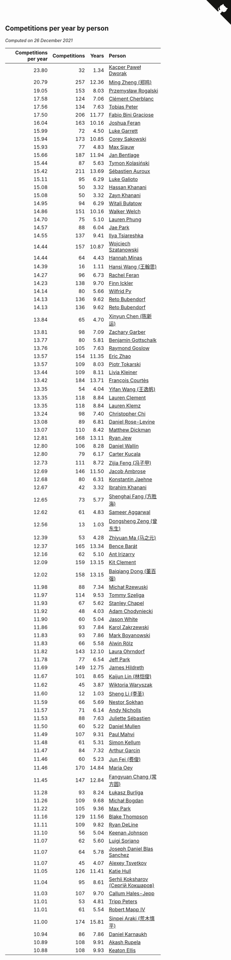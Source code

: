 ## Competitions per year by person

*Computed on 26 December 2021*

| Competitions per year | Competitions | Years | Person |
| ---: | ---: | ---: | :--- |
| 23.80 | 32 | 1.34 | [Kacper Paweł Dworak](https://www.worldcubeassociation.org/persons/2020DWOR01) |
| 20.79 | 257 | 12.36 | [Ming Zheng (郑鸣)](https://www.worldcubeassociation.org/persons/2009ZHEN11) |
| 19.05 | 153 | 8.03 | [Przemysław Rogalski](https://www.worldcubeassociation.org/persons/2013ROGA02) |
| 17.58 | 124 | 7.06 | [Clément Cherblanc](https://www.worldcubeassociation.org/persons/2014CHER05) |
| 17.56 | 134 | 7.63 | [Tobias Peter](https://www.worldcubeassociation.org/persons/2014PETE03) |
| 17.50 | 206 | 11.77 | [Fabio Bini Graciose](https://www.worldcubeassociation.org/persons/2010GRAC02) |
| 16.04 | 163 | 10.16 | [Joshua Feran](https://www.worldcubeassociation.org/persons/2011FERA01) |
| 15.99 | 72 | 4.50 | [Luke Garrett](https://www.worldcubeassociation.org/persons/2017GARR05) |
| 15.94 | 173 | 10.85 | [Corey Sakowski](https://www.worldcubeassociation.org/persons/2011SAKO01) |
| 15.93 | 77 | 4.83 | [Max Siauw](https://www.worldcubeassociation.org/persons/2017SIAU02) |
| 15.66 | 187 | 11.94 | [Jan Bentlage](https://www.worldcubeassociation.org/persons/2010BENT01) |
| 15.44 | 87 | 5.63 | [Tymon Kolasiński](https://www.worldcubeassociation.org/persons/2016KOLA02) |
| 15.42 | 211 | 13.69 | [Sébastien Auroux](https://www.worldcubeassociation.org/persons/2008AURO01) |
| 15.11 | 95 | 6.29 | [Luke Galioto](https://www.worldcubeassociation.org/persons/2015GALI02) |
| 15.08 | 50 | 3.32 | [Hassan Khanani](https://www.worldcubeassociation.org/persons/2018KHAN26) |
| 15.08 | 50 | 3.32 | [Zayn Khanani](https://www.worldcubeassociation.org/persons/2018KHAN28) |
| 14.95 | 94 | 6.29 | [Witali Bułatow](https://www.worldcubeassociation.org/persons/2015BUAT01) |
| 14.86 | 151 | 10.16 | [Walker Welch](https://www.worldcubeassociation.org/persons/2011WELC01) |
| 14.70 | 75 | 5.10 | [Lauren Phung](https://www.worldcubeassociation.org/persons/2016PHUN02) |
| 14.57 | 88 | 6.04 | [Jae Park](https://www.worldcubeassociation.org/persons/2015PARK24) |
| 14.55 | 137 | 9.41 | [Ilya Tsiareshka](https://www.worldcubeassociation.org/persons/2012TERE01) |
| 14.44 | 157 | 10.87 | [Wojciech Szatanowski](https://www.worldcubeassociation.org/persons/2011SZAT01) |
| 14.44 | 64 | 4.43 | [Hannah Minas](https://www.worldcubeassociation.org/persons/2017MINA04) |
| 14.39 | 16 | 1.11 | [Hansi Wang (王翰思)](https://www.worldcubeassociation.org/persons/2020WANG19) |
| 14.27 | 96 | 6.73 | [Rachel Feran](https://www.worldcubeassociation.org/persons/2015FERA01) |
| 14.23 | 138 | 9.70 | [Finn Ickler](https://www.worldcubeassociation.org/persons/2012ICKL01) |
| 14.14 | 80 | 5.66 | [Wilfrid Py](https://www.worldcubeassociation.org/persons/2016PYWI01) |
| 14.13 | 136 | 9.62 | [Reto Bubendorf](https://www.worldcubeassociation.org/persons/2012BUBE01) |
| 14.13 | 136 | 9.62 | [Reto Bubendorf](https://www.worldcubeassociation.org/persons/2012BUBE01) |
| 13.84 | 65 | 4.70 | [Xinyun Chen (陈新运)](https://www.worldcubeassociation.org/persons/2017CHEN36) |
| 13.81 | 98 | 7.09 | [Zachary Garber](https://www.worldcubeassociation.org/persons/2014GARB01) |
| 13.77 | 80 | 5.81 | [Benjamin Gottschalk](https://www.worldcubeassociation.org/persons/2016GOTT01) |
| 13.76 | 105 | 7.63 | [Raymond Goslow](https://www.worldcubeassociation.org/persons/2014GOSL01) |
| 13.57 | 154 | 11.35 | [Eric Zhao](https://www.worldcubeassociation.org/persons/2010ZHAO19) |
| 13.57 | 109 | 8.03 | [Piotr Tokarski](https://www.worldcubeassociation.org/persons/2013TOKA01) |
| 13.44 | 109 | 8.11 | [Livia Kleiner](https://www.worldcubeassociation.org/persons/2013KLEI03) |
| 13.42 | 184 | 13.71 | [François Courtès](https://www.worldcubeassociation.org/persons/2008COUR01) |
| 13.35 | 54 | 4.04 | [Yifan Wang (王逸帆)](https://www.worldcubeassociation.org/persons/2017WANY29) |
| 13.35 | 118 | 8.84 | [Lauren Clement](https://www.worldcubeassociation.org/persons/2013KLEM01) |
| 13.35 | 118 | 8.84 | [Lauren Klemz](https://www.worldcubeassociation.org/persons/2013KLEM01) |
| 13.24 | 98 | 7.40 | [Christopher Chi](https://www.worldcubeassociation.org/persons/2014CHIC01) |
| 13.08 | 89 | 6.81 | [Daniel Rose-Levine](https://www.worldcubeassociation.org/persons/2015ROSE01) |
| 13.07 | 110 | 8.42 | [Matthew Dickman](https://www.worldcubeassociation.org/persons/2013DICK01) |
| 12.81 | 168 | 13.11 | [Ryan Jew](https://www.worldcubeassociation.org/persons/2008JEWR01) |
| 12.80 | 106 | 8.28 | [Daniel Wallin](https://www.worldcubeassociation.org/persons/2013WALL03) |
| 12.80 | 79 | 6.17 | [Carter Kucala](https://www.worldcubeassociation.org/persons/2015KUCA01) |
| 12.73 | 111 | 8.72 | [Zijia Feng (冯子甲)](https://www.worldcubeassociation.org/persons/2013FENG02) |
| 12.69 | 146 | 11.50 | [Jacob Ambrose](https://www.worldcubeassociation.org/persons/2010AMBR01) |
| 12.68 | 80 | 6.31 | [Konstantin Jaehne](https://www.worldcubeassociation.org/persons/2015JAEH01) |
| 12.67 | 42 | 3.32 | [Ibrahim Khanani](https://www.worldcubeassociation.org/persons/2018KHAN27) |
| 12.65 | 73 | 5.77 | [Shenghai Fang (方胜海)](https://www.worldcubeassociation.org/persons/2016FANG01) |
| 12.62 | 61 | 4.83 | [Sameer Aggarwal](https://www.worldcubeassociation.org/persons/2017AGGA01) |
| 12.56 | 13 | 1.03 | [Dongsheng Zeng (曾东生)](https://www.worldcubeassociation.org/persons/2020ZENG03) |
| 12.39 | 53 | 4.28 | [Zhiyuan Ma (马之元)](https://www.worldcubeassociation.org/persons/2017MAZH04) |
| 12.37 | 165 | 13.34 | [Bence Barát](https://www.worldcubeassociation.org/persons/2008BARA01) |
| 12.16 | 62 | 5.10 | [Ant Irizarry](https://www.worldcubeassociation.org/persons/2016IRIZ02) |
| 12.09 | 159 | 13.15 | [Kit Clement](https://www.worldcubeassociation.org/persons/2008CLEM01) |
| 12.02 | 158 | 13.15 | [Baiqiang Dong (董百强)](https://www.worldcubeassociation.org/persons/2008DONG06) |
| 11.98 | 88 | 7.34 | [Michał Rzewuski](https://www.worldcubeassociation.org/persons/2014RZEW01) |
| 11.97 | 114 | 9.53 | [Tommy Szeliga](https://www.worldcubeassociation.org/persons/2012SZEL01) |
| 11.93 | 67 | 5.62 | [Stanley Chapel](https://www.worldcubeassociation.org/persons/2016CHAP04) |
| 11.92 | 48 | 4.03 | [Adam Chodyniecki](https://www.worldcubeassociation.org/persons/2017CHOD02) |
| 11.90 | 60 | 5.04 | [Jason White](https://www.worldcubeassociation.org/persons/2016WHIT16) |
| 11.86 | 93 | 7.84 | [Karol Zakrzewski](https://www.worldcubeassociation.org/persons/2014ZAKR01) |
| 11.83 | 93 | 7.86 | [Mark Boyanowski](https://www.worldcubeassociation.org/persons/2014BOYA01) |
| 11.83 | 66 | 5.58 | [Alwin Rölz](https://www.worldcubeassociation.org/persons/2016ROLZ01) |
| 11.82 | 143 | 12.10 | [Laura Ohrndorf](https://www.worldcubeassociation.org/persons/2009OHRN01) |
| 11.78 | 77 | 6.54 | [Jeff Park](https://www.worldcubeassociation.org/persons/2015PARK08) |
| 11.69 | 149 | 12.75 | [James Hildreth](https://www.worldcubeassociation.org/persons/2009HILD01) |
| 11.67 | 101 | 8.65 | [Kaijun Lin (林恺俊)](https://www.worldcubeassociation.org/persons/2013LINK01) |
| 11.62 | 45 | 3.87 | [Wiktoria Waryszak](https://www.worldcubeassociation.org/persons/2018WARY01) |
| 11.60 | 12 | 1.03 | [Sheng Li (李圣)](https://www.worldcubeassociation.org/persons/2020LISH02) |
| 11.59 | 66 | 5.69 | [Nestor Sokhan](https://www.worldcubeassociation.org/persons/2016SOKH01) |
| 11.57 | 71 | 6.14 | [Andy Nicholls](https://www.worldcubeassociation.org/persons/2015NICH04) |
| 11.53 | 88 | 7.63 | [Juliette Sébastien](https://www.worldcubeassociation.org/persons/2014SEBA01) |
| 11.50 | 60 | 5.22 | [Daniel Mullen](https://www.worldcubeassociation.org/persons/2016MULL04) |
| 11.49 | 107 | 9.31 | [Paul Mahvi](https://www.worldcubeassociation.org/persons/2012MAHV01) |
| 11.48 | 61 | 5.31 | [Simon Kellum](https://www.worldcubeassociation.org/persons/2016KELL12) |
| 11.47 | 84 | 7.32 | [Arthur Garcin](https://www.worldcubeassociation.org/persons/2014GARC27) |
| 11.46 | 60 | 5.23 | [Jun Fei (费俊)](https://www.worldcubeassociation.org/persons/2016FEIJ02) |
| 11.46 | 170 | 14.84 | [Maria Oey](https://www.worldcubeassociation.org/persons/2007OEYM01) |
| 11.45 | 147 | 12.84 | [Fangyuan Chang (常方圆)](https://www.worldcubeassociation.org/persons/2009CHAN04) |
| 11.28 | 93 | 8.24 | [Łukasz Burliga](https://www.worldcubeassociation.org/persons/2013BURL01) |
| 11.26 | 109 | 9.68 | [Michał Bogdan](https://www.worldcubeassociation.org/persons/2012BOGD01) |
| 11.22 | 105 | 9.36 | [Max Park](https://www.worldcubeassociation.org/persons/2012PARK03) |
| 11.16 | 129 | 11.56 | [Blake Thompson](https://www.worldcubeassociation.org/persons/2010THOM03) |
| 11.11 | 109 | 9.82 | [Ryan DeLine](https://www.worldcubeassociation.org/persons/2012DELI01) |
| 11.10 | 56 | 5.04 | [Keenan Johnson](https://www.worldcubeassociation.org/persons/2016JOHN30) |
| 11.07 | 62 | 5.60 | [Luigi Soriano](https://www.worldcubeassociation.org/persons/2016SORI04) |
| 11.07 | 64 | 5.78 | [Joseph Daniel Blas Sanchez](https://www.worldcubeassociation.org/persons/2016SANC08) |
| 11.07 | 45 | 4.07 | [Alexey Tsvetkov](https://www.worldcubeassociation.org/persons/2017TSVE02) |
| 11.05 | 126 | 11.41 | [Katie Hull](https://www.worldcubeassociation.org/persons/2010HULL01) |
| 11.04 | 95 | 8.61 | [Serhii Koksharov (Сергій Кокшаров)](https://www.worldcubeassociation.org/persons/2013KOKS01) |
| 11.03 | 107 | 9.70 | [Callum Hales-Jepp](https://www.worldcubeassociation.org/persons/2012HALE01) |
| 11.01 | 53 | 4.81 | [Tripp Peters](https://www.worldcubeassociation.org/persons/2017PETE04) |
| 11.01 | 61 | 5.54 | [Robert Mapp IV](https://www.worldcubeassociation.org/persons/2016IVRO01) |
| 11.00 | 174 | 15.81 | [Sinpei Araki (荒木慎平)](https://www.worldcubeassociation.org/persons/2006ARAK01) |
| 10.94 | 86 | 7.86 | [Daniel Karnaukh](https://www.worldcubeassociation.org/persons/2014KARN02) |
| 10.89 | 108 | 9.91 | [Akash Rupela](https://www.worldcubeassociation.org/persons/2012RUPE01) |
| 10.88 | 108 | 9.93 | [Keaton Ellis](https://www.worldcubeassociation.org/persons/2012ELLI01) |


<a href="https://github.com/jonatanklosko/wca_statistics" class="github-corner" aria-label="View source on Github"><svg width="80" height="80" viewBox="0 0 250 250" style="fill:#151513; color:#fff; position: absolute; top: 0; border: 0; right: 0;" aria-hidden="true"><path d="M0,0 L115,115 L130,115 L142,142 L250,250 L250,0 Z"></path><path d="M128.3,109.0 C113.8,99.7 119.0,89.6 119.0,89.6 C122.0,82.7 120.5,78.6 120.5,78.6 C119.2,72.0 123.4,76.3 123.4,76.3 C127.3,80.9 125.5,87.3 125.5,87.3 C122.9,97.6 130.6,101.9 134.4,103.2" fill="currentColor" style="transform-origin: 130px 106px;" class="octo-arm"></path><path d="M115.0,115.0 C114.9,115.1 118.7,116.5 119.8,115.4 L133.7,101.6 C136.9,99.2 139.9,98.4 142.2,98.6 C133.8,88.0 127.5,74.4 143.8,58.0 C148.5,53.4 154.0,51.2 159.7,51.0 C160.3,49.4 163.2,43.6 171.4,40.1 C171.4,40.1 176.1,42.5 178.8,56.2 C183.1,58.6 187.2,61.8 190.9,65.4 C194.5,69.0 197.7,73.2 200.1,77.6 C213.8,80.2 216.3,84.9 216.3,84.9 C212.7,93.1 206.9,96.0 205.4,96.6 C205.1,102.4 203.0,107.8 198.3,112.5 C181.9,128.9 168.3,122.5 157.7,114.1 C157.9,116.9 156.7,120.9 152.7,124.9 L141.0,136.5 C139.8,137.7 141.6,141.9 141.8,141.8 Z" fill="currentColor" class="octo-body"></path></svg></a><style>.github-corner:hover .octo-arm{animation:octocat-wave 560ms ease-in-out}@keyframes octocat-wave{0%,100%{transform:rotate(0)}20%,60%{transform:rotate(-25deg)}40%,80%{transform:rotate(10deg)}}@media (max-width:500px){.github-corner:hover .octo-arm{animation:none}.github-corner .octo-arm{animation:octocat-wave 560ms ease-in-out}}</style>
